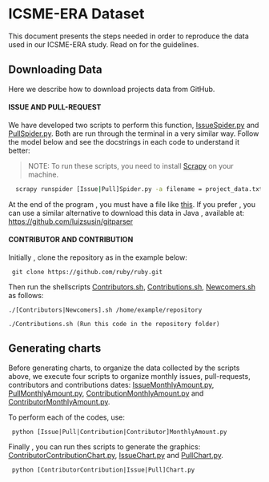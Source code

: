 # ICSME-ERA Dataset
This document presents the steps needed in order to reproduce the data used in our ICSME-ERA study. Read on for the guidelines.

## Downloading Data
Here we describe how to download projects data from GitHub.
#### ISSUE AND PULL-REQUEST 
We have developed two scripts to perform this function, [IssueSpider.py](https://github.com/fronchetti/ICSME-ERA-Dataset/blob/master/IssueSpider.py) and [PullSpider.py](https://github.com/fronchetti/ICSME-ERA-Dataset/blob/master/PullSpider.py). Both are run through the terminal in a very similar way. Follow the model below and see the docstrings in each code to understand it better:

> NOTE: To run these scripts, you need to install [Scrapy](http://doc.scrapy.org/en/latest/intro/install.html) on your machine.

```bash
  scrapy runspider [Issue|Pull]Spider.py -a filename = project_data.txt -a url = https://github.com/ruby/ruby/ -a firstpage = 1 -a lastpage = 10
```
At the end of the program , you must have a file like [this](https://github.com/fronchetti/ICSME-ERA-Dataset/blob/master/issue_file_example.txt). If you prefer , you can use a similar alternative to download this data in Java , available at:
https://github.com/luizsusin/gitparser

#### CONTRIBUTOR AND CONTRIBUTION
Initially , clone the repository as in the example below:

``` git clone https://github.com/ruby/ruby.git```

Then run the shellscripts [Contributors.sh](https://github.com/fronchetti/ICSME-ERA-Dataset/blob/master/Contributors.sh), [Contributions.sh](https://github.com/fronchetti/ICSME-ERA-Dataset/blob/master/Contributions.sh), [Newcomers.sh](https://github.com/fronchetti/ICSME-ERA-Dataset/blob/master/Newcomers.sh) as follows:

``` ./[Contributors|Newcomers].sh /home/example/repository ```

``` ./Contributions.sh (Run this code in the repository folder) ```

## Generating charts
Before generating charts, to organize the data collected by the scripts above, we execute four scripts to organize monthly issues, pull-requests, contributors and contributions dates: [IssueMonthlyAmount.py](https://github.com/fronchetti/ICSME-ERA-Dataset/blob/master/IssueMonthlyAmount.py), [PullMonthlyAmount.py](https://github.com/fronchetti/ICSME-ERA-Dataset/blob/master/PullMonthlyAmount.py),
[ContributionMonthlyAmount.py](https://github.com/fronchetti/ICSME-ERA-Dataset/blob/master/ContributionMonthlyAmount.py) and [ContributorMonthlyAmount.py](https://github.com/fronchetti/ICSME-ERA-Dataset/blob/master/ContributorMonthlyAmount.py).

To perform each of the codes, use:

` python [Issue|Pull|Contribution|Contributor]MonthlyAmount.py`

Finally , you can run thes scripts to generate the graphics: [ContributorContributionChart.py](https://github.com/fronchetti/ICSME-ERA-Dataset/blob/master/ContributorContributionChart.py), [IssueChart.py](https://github.com/fronchetti/ICSME-ERA-Dataset/blob/master/IssueChart.py) and
[PullChart.py](https://github.com/fronchetti/ICSME-ERA-Dataset/blob/master/PullChart.py).

` python [ContributorContribution|Issue|Pull]Chart.py`



